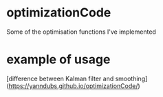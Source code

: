 # optimizationCode
Some of the optimisation functions I've implemented

# example of usage
[difference between Kalman filter and smoothing] (https://yanndubs.github.io/optimizationCode/)
